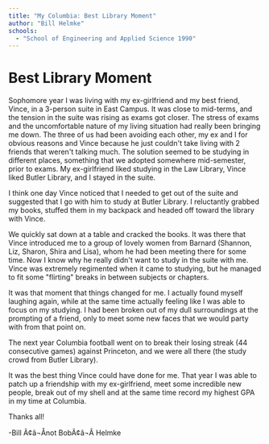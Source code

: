 ```yaml
---
title: "My Columbia: Best Library Moment"
author: "Bill Helmke"
schools:
  - "School of Engineering and Applied Science 1990"
---
```


# Best Library Moment

Sophomore year I was living with my ex-girlfriend and my best friend, Vince, in a 3-person suite in East Campus. It was close to mid-terms, and the tension in the suite was rising as exams got closer. The stress of exams and the uncomfortable nature of my living situation had really been bringing me down. The three of us had been avoiding each other, my ex and I for obvious reasons and Vince because he just couldn't take living with 2 friends that weren't talking much. The solution seemed to be studying in different places, something that we adopted somewhere mid-semester, prior to exams. My ex-girlfriend liked studying in the Law Library, Vince liked Butler Library, and I stayed in the suite.

I think one day Vince noticed that I needed to get out of the suite and suggested that I go with him to study at Butler Library. I reluctantly grabbed my books, stuffed them in my backpack and headed off toward the library with Vince.

We quickly sat down at a table and cracked the books. It was there that Vince introduced me to a group of lovely women from Barnard (Shannon, Liz, Sharon, Shira and Lisa), whom he had been meeting there for some time. Now I know why he really didn't want to study in the suite with me. Vince was extremely regimented when it came to studying, but he managed to fit some "flirting" breaks in between subjects or chapters.

It was that moment that things changed for me. I actually found myself laughing again, while at the same time actually feeling like I was able to focus on my studying. I had been broken out of my dull surroundings at the prompting of a friend, only to meet some new faces that we would party with from that point on.

The next year Columbia football went on to break their losing streak (44 consecutive games) against Princeton, and we were all there (the study crowd from Butler Library).

It was the best thing Vince could have done for me. That year I was able to patch up a friendship with my ex-girlfriend, meet some incredible new people, break out of my shell and at the same time record my highest GPA in my time at Columbia.

Thanks all!

-Bill Ã¢â¬Ånot BobÃ¢â¬Â Helmke
